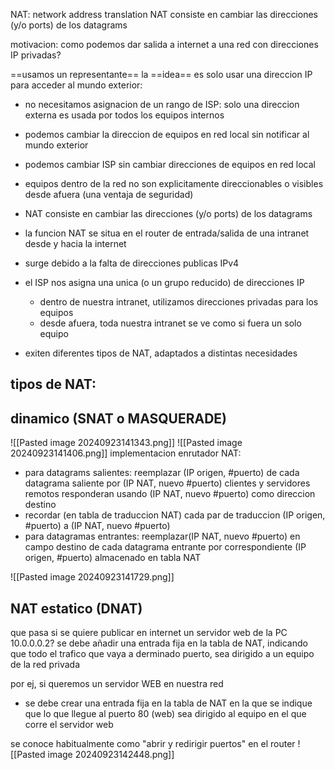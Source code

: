 NAT: network address translation
NAT consiste en cambiar las direcciones (y/o ports) de los datagrams

motivacion: como podemos dar salida a internet a una red con direcciones IP privadas?

==usamos un representante==
la ==idea== es solo usar una direccion IP para acceder al mundo exterior:
- no necesitamos asignacion de un rango de ISP: solo una direccion externa es usada por todos los equipos internos
- podemos cambiar la direccion de equipos en red local sin notificar al mundo exterior
- podemos cambiar ISP sin cambiar direcciones de equipos en red local
- equipos dentro de la red no son explicitamente direccionables o visibles desde afuera (una ventaja de seguridad)

- NAT consiste en cambiar las direcciones (y/o ports) de los datagrams
- la funcion NAT se situa en el router de entrada/salida de una intranet desde y hacia la internet
- surge debido a la falta de direcciones publicas IPv4
- el ISP nos asigna una unica (o un grupo reducido) de direcciones IP
	- dentro de nuestra intranet, utilizamos direcciones privadas para los equipos
	- desde afuera, toda nuestra intranet se ve como si fuera un solo equipo
- exiten diferentes tipos de NAT, adaptados a distintas necesidades

## tipos de NAT:
## dinamico (SNAT o MASQUERADE)
![[Pasted image 20240923141343.png]]
![[Pasted image 20240923141406.png]]
implementacion enrutador NAT:
- para datagrams salientes: reemplazar (IP origen, #puerto) de cada datagrama saliente por (IP NAT, nuevo #puerto)
		clientes y servidores remotos responderan usando (IP NAT, nuevo #puerto) como direccion destino
- recordar (en tabla de traduccion NAT) cada par de traduccion (IP origen, #puerto) a (IP NAT, nuevo #puerto)
- para datagramas entrantes: reemplazar(IP NAT, nuevo #puerto) en campo destino de cada datagrama entrante por correspondiente (IP origen, #puerto) almacenado en tabla NAT

![[Pasted image 20240923141729.png]]


## NAT estatico (DNAT)
que pasa si se quiere publicar en internet un servidor web de la PC 10.0.0.0.2?
se debe añadir una entrada fija en la tabla de NAT, indicando que todo el trafico que vaya a derminado puerto, sea dirigido a un equipo de la red privada

por ej, si queremos un servidor WEB en nuestra red
- se debe crear una entrada fija en la tabla de NAT en la que se indique que lo que llegue al puerto 80 (web) sea dirigido al equipo en el que corre el servidor web

se conoce habitualmente como "abrir y redirigir puertos" en el router
![[Pasted image 20240923142448.png]]
